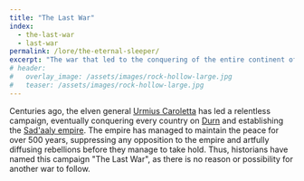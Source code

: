 ```yaml
---
title: "The Last War"
index:
  - the-last-war
  - last-war
permalink: /lore/the-eternal-sleeper/
excerpt: "The war that led to the conquering of the entire continent of Durn"
# header:
#   overlay_image: /assets/images/rock-hollow-large.jpg
#   teaser: /assets/images/rock-hollow-large.jpg
---
```


Centuries ago, the elven general [Urmius Caroletta](/notable-figures/urmius-caroletta/) has led a relentless campaign, eventually conquering every country on [Durn](/lore/durn/) and establishing the [Sad'aaly empire](/lore/the-empire#the-sadaaly-empire). The empire has managed to maintain the peace for over 500 years, suppressing any opposition to the empire and artfully diffusing rebellions before they manage to take hold. Thus, historians have named this campaign "The Last War", as there is no reason or possibility for another war to follow.
